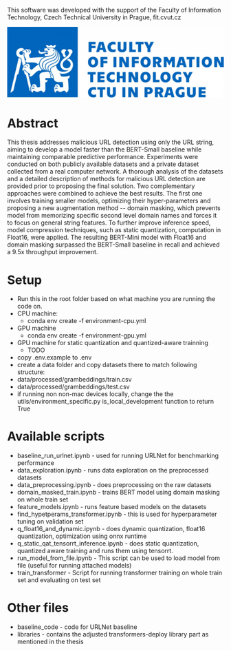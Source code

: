 <!-- for local mlflow debugging run: mlflow ui --backend-store-uri ./bert_finetuning/mlruns --port 5000 -->

This software was developed with the support of the Faculty of Information Technology, Czech Technical University in Prague, fit.cvut.cz

![FIT CTU Logo](fit_ctu_logo.jpg)  <!-- Adjust path and alt text as needed -->

# Abstract
This thesis addresses malicious URL detection using only the URL string, aiming to develop a model faster than the BERT-Small baseline while maintaining comparable predictive performance. Experiments were conducted on both publicly available datasets and a private dataset collected from a real computer network. A thorough analysis of the datasets and a detailed description of methods for malicious URL detection are provided prior to proposing the final solution. Two complementary approaches were combined to achieve the best results. The first one involves training smaller models, optimizing their hyper-parameters and proposing a new augmentation method -- domain masking, which prevents model from memorizing specific second level domain names and forces it to focus on general string features. To further improve inference speed, model compression techniques, such as static quantization, computation in Float16, were applied. The resulting BERT-Mini model with Float16 and domain masking surpassed the BERT-Small baseline in recall and achieved a 9.5x throughput improvement.

# Setup
- Run this in the root folder based on what machine you are running the code on.
- CPU machine: 
    - conda env create -f environment-cpu.yml
- GPU machine
    - conda env create -f environment-gpu.yml
- GPU machine for static quantization and quantized-aware trainning
    - TODO
- copy .env.example to .env
- create a data folder and copy datasets there to match following structure:
- data/processed/grambeddings/train.csv
- data/processed/grambeddings/test.csv
- if running non non-mac devices locally, change the the utils/environment_specific.py is_local_development function to return True

# Available scripts
- baseline_run_urlnet.ipynb - used for running URLNet for benchmarking performance
- data_exploration.ipynb - runs data exploration on the preprocessed datasets
- data_preprocessing.ipynb - does preprocessing on the raw datasets
- domain_masked_train.ipynb - trains BERT model using domain masking on whole train set
- feature_models.ipynb - runs feature based models on the datasets
- find_hypetperams_transformer.ipynb - this is used for hyperparameter tuning on validation set
- q_float16_and_dynamic.ipynb - does dynamic quantization, float16 quantization, optimization using onnx runtime
- q_static_qat_tensorrt_inference.ipynb - does static quantization, quantized aware training and runs them using tensorrt.
- run_model_from_file.ipynb - This script can be used to load model from file (useful for running attached models)
- train_transformer - Script for running transformer training on whole train set and evaluating on test set

# Other files
- baseline_code - code for URLNet baseline
- libraries - contains the adjusted transformers-deploy library part as mentioned in the thesis
